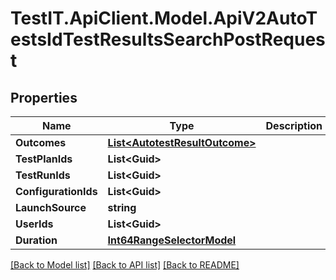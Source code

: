 # TestIT.ApiClient.Model.ApiV2AutoTestsIdTestResultsSearchPostRequest

## Properties

Name | Type | Description | Notes
------------ | ------------- | ------------- | -------------
**Outcomes** | [**List&lt;AutotestResultOutcome&gt;**](AutotestResultOutcome.md) |  | [optional] 
**TestPlanIds** | **List&lt;Guid&gt;** |  | [optional] 
**TestRunIds** | **List&lt;Guid&gt;** |  | [optional] 
**ConfigurationIds** | **List&lt;Guid&gt;** |  | [optional] 
**LaunchSource** | **string** |  | [optional] 
**UserIds** | **List&lt;Guid&gt;** |  | [optional] 
**Duration** | [**Int64RangeSelectorModel**](Int64RangeSelectorModel.md) |  | [optional] 

[[Back to Model list]](../README.md#documentation-for-models) [[Back to API list]](../README.md#documentation-for-api-endpoints) [[Back to README]](../README.md)

